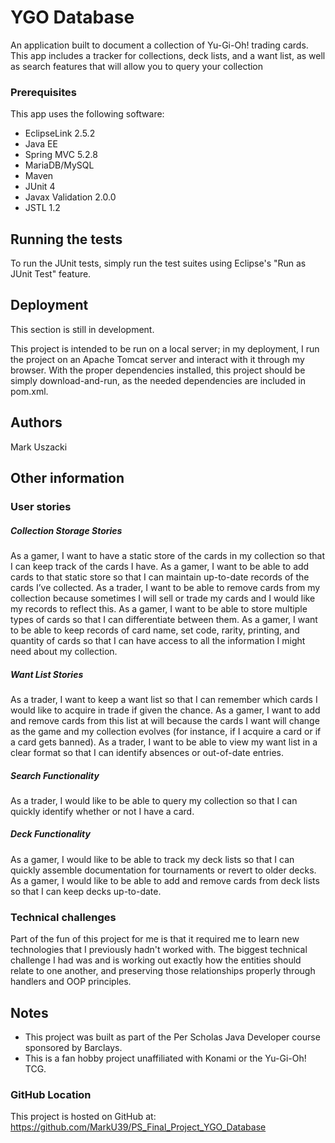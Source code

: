# YGO Database

An application built to document a collection of Yu-Gi-Oh! trading cards. This app includes a tracker for collections, deck lists, and a want list, as well as search features that will allow you to query your collection

### Prerequisites

This app uses the following software:

- EclipseLink 2.5.2
- Java EE
- Spring MVC 5.2.8
- MariaDB/MySQL
- Maven
- JUnit 4
- Javax Validation 2.0.0
- JSTL 1.2

## Running the tests

To run the JUnit tests, simply run the test suites using Eclipse's "Run as JUnit Test" feature.

## Deployment

This section is still in development. 

This project is intended to be run on a local server; in my deployment, I run the project on an Apache Tomcat server and interact with it through my browser. With the proper dependencies installed, this project should be simply download-and-run, as the needed dependencies are included in pom.xml.

## Authors

Mark Uszacki


## Other information
### User stories
##### Collection Storage Stories
As a gamer, I want to have a static store of the cards in my collection so that I can keep track of the cards I have.
As a gamer, I want to be able to add cards to that static store so that I can maintain up-to-date records of the cards I’ve collected.
As a trader, I want to be able to remove cards from my collection because sometimes I will sell or trade my cards and I would like my records to reflect this.
As a gamer, I want to be able to store multiple types of cards so that I can differentiate between them.
As a gamer, I want to be able to keep records of card name, set code, rarity, printing, and quantity of cards so that I can have access to all the information I might need about my collection.

##### Want List Stories
As a trader, I want to keep a want list so that I can remember which cards I would like to acquire in trade if given the chance.
As a gamer, I want to add and remove cards from this list at will because the cards I want will change as the game and my collection evolves (for instance, if I acquire a card or if a card gets banned).
As a trader, I want to be able to view my want list in a clear format so that I can identify absences or out-of-date entries.

##### Search Functionality
As a trader, I would like to be able to query my collection so that I can quickly identify whether or not I have a card.

##### Deck Functionality
As a gamer, I would like to be able to track my deck lists so that I can quickly assemble documentation for tournaments or revert to older decks.
As a gamer, I would like to be able to add and remove cards from deck lists so that I can keep decks up-to-date.

### Technical challenges
Part of the fun of this project for me is that it required me to learn new technologies that I previously hadn't worked with. The biggest technical challenge I had was and is working out exactly how the entities should relate to one another, and preserving those relationships properly through handlers and OOP principles.

## Notes
- This project was built as part of the Per Scholas Java Developer course sponsored by Barclays.
- This is a fan hobby project unaffiliated with Konami or the Yu-Gi-Oh! TCG.

### GitHub Location 
This project is hosted on GitHub at:
https://github.com/MarkU39/PS_Final_Project_YGO_Database
